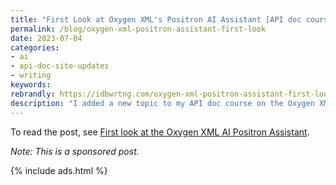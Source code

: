 ```yaml
---
title: "First Look at Oxygen XML's Positron AI Assistant [API doc course]"
permalink: /blog/oxygen-xml-positron-assistant-first-look
date: 2023-07-04
categories:
- ai
- api-doc-site-updates
- writing
keywords: 
rebrandly: https://idbwrtng.com/oxygen-xml-positron-assistant-first-look
description: "I added a new topic to my API doc course on the Oxygen XML Positron Assistant. Positron lets you use AI tools inside Oxygen XML to help with a variety of writing tasks, such as writing short description elements, correcting grammar, improving readability, adding index terms, and more. Positron hooks into an AI provider (currently ChatGPT 3.5) to pass your topic content to the AI with a specific instruction. It then returns the content and allows you to preview the diff, seeing what has changed and inserting the modified text in place. By integrating directly with your project, Positron helps you use AI when and where you need it, without switching contexts or resorting to external tools."
---
```


To read the post, see  <a href='/learnapidoc/docapis_oxygenxml_positron_assistant.html'>First look at the Oxygen XML AI Positron Assistant</a>.

*Note: This is a sponsored post.*

{% include ads.html %}

